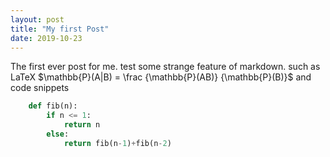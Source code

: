 ```yaml
---
layout: post
title: "My first Post"
date: 2019-10-23
---
```


The first ever post for me.
test some strange feature of markdown.
such as LaTeX $\mathbb{P}(A|B) = \frac {\mathbb{P}(AB)} {\mathbb{P}(B)}$
and code snippets
```python
    def fib(n):
        if n <= 1:
            return n
        else:
            return fib(n-1)+fib(n-2)
```